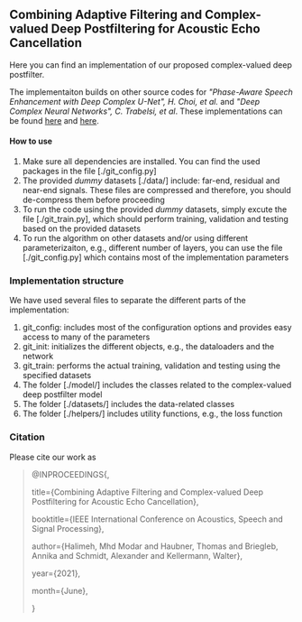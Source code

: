 
## Combining Adaptive Filtering and Complex-valued Deep Postfiltering for Acoustic Echo Cancellation 

Here you can find an implementation of our proposed complex-valued deep postfilter. 

The implementaiton builds on other source codes for *"Phase-Aware Speech Enhancement with Deep Complex U-Net", H. Choi, et al.* and *"Deep Complex Neural Networks", C. Trabelsi, et al*. These implementations can be found [here](https://github.com/chanil1218/DCUnet.pytorch) and [here](https://github.com/ChihebTrabelsi/deep_complex_networks/tree/pytorch). 

#### How to use
1. Make sure all dependencies are installed. You can find the used packages in the file [./git_config.py]
2. The provided *dummy* datasets [./data/] include: far-end, residual and near-end signals. These files are compressed and therefore, you should de-compress them before proceeding
3. To run the code using the provided *dummy* datasets, simply excute the file [./git_train.py], which should perform training, validation and testing based on the provided datasets
4. To run the algorithm on other datasets and/or using different parameterizaiton, e.g., different number of layers, you can use the file [./git_config.py] which contains most of the implementation parameters

### Implementation structure
We have used several files to separate the different parts of the implementation: 
1. git_config: includes most of the configuration options and provides easy access to many of the parameters 
2. git_init: initializes the different objects, e.g., the dataloaders and the network
3. git_train: performs the actual training, validation and testing using the specified datasets 
4. The folder [./model/] includes the classes related to the complex-valued deep postfilter model
5. The folder [./datasets/] includes the data-related classes 
6. The folder [./helpers/] includes utility functions, e.g., the loss function

### Citation
Please cite our work as

>@INPROCEEDINGS{,
>
>  title={Combining Adaptive Filtering and Complex-valued Deep Postfiltering for Acoustic Echo Cancellation},
>  
>  booktitle={IEEE International Conference on Acoustics, Speech and Signal Processing},
>  
>  author={Halimeh, Mhd Modar and Haubner, Thomas and Briegleb, Annika and Schmidt, Alexander and Kellermann, Walter},
>  
>  year={2021},
>  
>  month={June},
>  
>  }
